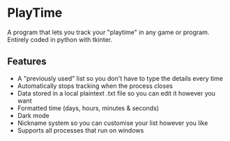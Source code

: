 # PlayTime
A program that lets you track your "playtime" in any game or program. <br>
Entirely coded in python with tkinter.

## Features
- A "previously used" list so you don't have to type the details every time
- Automatically stops tracking when the process closes
- Data stored in a local plaintext .txt file so you can edit it however you want
- Formatted time (days, hours, minutes & seconds)
- Dark mode
- Nickname system so you can customise your list however you like
- Supports all processes that run on windows
